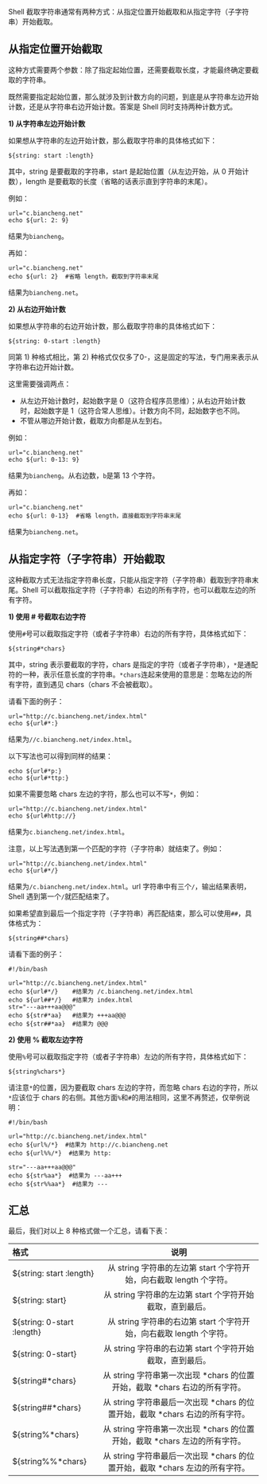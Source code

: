 Shell 截取字符串通常有两种方式：从指定位置开始截取和从指定字符（子字符串）开始截取。

## 从指定位置开始截取

这种方式需要两个参数：除了指定起始位置，还需要截取长度，才能最终确定要截取的字符串。

既然需要指定起始位置，那么就涉及到计数方向的问题，到底是从字符串左边开始计数，还是从字符串右边开始计数。答案是 Shell 同时支持两种计数方式。

**1) 从字符串左边开始计数**

如果想从字符串的左边开始计数，那么截取字符串的具体格式如下：
```
${string: start :length}
```
其中，string 是要截取的字符串，start 是起始位置（从左边开始，从 0 开始计数），length 是要截取的长度（省略的话表示直到字符串的末尾）。

例如：
```
url="c.biancheng.net"
echo ${url: 2: 9}
```
结果为`biancheng`。

再如：
```
url="c.biancheng.net"
echo ${url: 2}  #省略 length，截取到字符串末尾
```
结果为`biancheng.net`。

**2) 从右边开始计数**

如果想从字符串的右边开始计数，那么截取字符串的具体格式如下：
```
${string: 0-start :length}
```
同第 1) 种格式相比，第 2) 种格式仅仅多了0-，这是固定的写法，专门用来表示从字符串右边开始计数。

这里需要强调两点：
- 从左边开始计数时，起始数字是 0（这符合程序员思维）；从右边开始计数时，起始数字是 1（这符合常人思维）。计数方向不同，起始数字也不同。
- 不管从哪边开始计数，截取方向都是从左到右。

例如：
```
url="c.biancheng.net"
echo ${url: 0-13: 9}
```
结果为`biancheng`。从右边数，`b`是第 13 个字符。

再如：
```
url="c.biancheng.net"
echo ${url: 0-13}  #省略 length，直接截取到字符串末尾
```
结果为`biancheng.net`。

## 从指定字符（子字符串）开始截取

这种截取方式无法指定字符串长度，只能从指定字符（子字符串）截取到字符串末尾。Shell 可以截取指定字符（子字符串）右边的所有字符，也可以截取左边的所有字符。

**1) 使用 # 号截取右边字符**

使用`#`号可以截取指定字符（或者子字符串）右边的所有字符，具体格式如下：
```
${string#*chars}
```
其中，string 表示要截取的字符，chars 是指定的字符（或者子字符串），`*`是通配符的一种，表示任意长度的字符串。`*chars`连起来使用的意思是：忽略左边的所有字符，直到遇见 chars（chars 不会被截取）。

请看下面的例子：
```
url="http://c.biancheng.net/index.html"
echo ${url#*:}
```
结果为`//c.biancheng.net/index.html`。

以下写法也可以得到同样的结果：
```
echo ${url#*p:}
echo ${url#*ttp:}
```

如果不需要忽略 chars 左边的字符，那么也可以不写`*`，例如：
```
url="http://c.biancheng.net/index.html"
echo ${url#http://}
```
结果为`c.biancheng.net/index.html`。

注意，以上写法遇到第一个匹配的字符（子字符串）就结束了。例如：
```
url="http://c.biancheng.net/index.html"
echo ${url#*/}
```
结果为`/c.biancheng.net/index.html`。url 字符串中有三个`/`，输出结果表明，Shell 遇到第一个`/`就匹配结束了。

如果希望直到最后一个指定字符（子字符串）再匹配结束，那么可以使用`##`，具体格式为：
```
${string##*chars}
```
请看下面的例子：
```
#!/bin/bash

url="http://c.biancheng.net/index.html"
echo ${url#*/}    #结果为 /c.biancheng.net/index.html
echo ${url##*/}   #结果为 index.html
str="---aa+++aa@@@"
echo ${str#*aa}   #结果为 +++aa@@@
echo ${str##*aa}  #结果为 @@@
```

**2) 使用 % 截取左边字符**

使用`%`号可以截取指定字符（或者子字符串）左边的所有字符，具体格式如下：
```
${string%chars*}
```
请注意`*`的位置，因为要截取 chars 左边的字符，而忽略 chars 右边的字符，所以`*`应该位于 chars 的右侧。其他方面`%`和`#`的用法相同，这里不再赘述，仅举例说明：
```
#!/bin/bash

url="http://c.biancheng.net/index.html"
echo ${url%/*}  #结果为 http://c.biancheng.net
echo ${url%%/*}  #结果为 http:

str="---aa+++aa@@@"
echo ${str%aa*}  #结果为 ---aa+++
echo ${str%%aa*}  #结果为 ---
```

## 汇总
最后，我们对以上 8 种格式做一个汇总，请看下表：

格式 | 说明
:---|:-----:
${string: start :length} |	从 string 字符串的左边第 start 个字符开始，向右截取 length 个字符。
${string: start} | 从 string 字符串的左边第 start 个字符开始截取，直到最后。
${string: 0-start :length} | 从 string 字符串的右边第 start 个字符开始，向右截取 length 个字符。
${string: 0-start} | 从 string 字符串的右边第 start 个字符开始截取，直到最后。
${string#*chars} | 从 string 字符串第一次出现 *chars 的位置开始，截取 *chars 右边的所有字符。
${string##*chars} | 从 string 字符串最后一次出现 *chars 的位置开始，截取 *chars 右边的所有字符。
${string%*chars} | 从 string 字符串第一次出现 *chars 的位置开始，截取 *chars 左边的所有字符。
${string%%*chars} | 从 string 字符串最后一次出现 *chars 的位置开始，截取 *chars 左边的所有字符。
